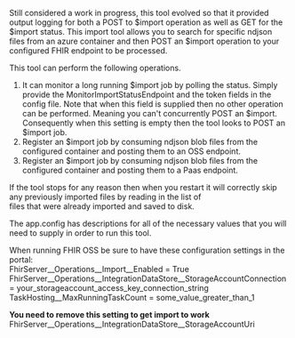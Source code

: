 Still considered a work in progress, this tool evolved so that it provided output logging for both a POST to $import operation as well as GET for the $import status.
This import tool allows you to search for specific ndjson files from an azure container and then POST an $import operation to your configured FHIR endpoint to be processed.

This tool can perform the following operations.
1. It can monitor a long running $import job by polling the status. Simply provide the MonitorImportStatusEndpoint and the token fields in the config file. 
   Note that when this field is supplied then no other operation can be performed. Meaning you can't concurrently POST an $import. 
   Consequently when this setting is empty then the tool looks to POST an $import job.
2. Register an $import job by consuming ndjson blob files from the configured container and posting them to an OSS endpoint.
3. Register an $import job by consuming ndjson blob files from the configured container and posting them to a Paas endpoint.

If the tool stops for any reason then when you restart it will correctly skip any previously imported files by reading in the list of  
files that were already imported and saved to disk.

The app.config has descriptions for all of the necessary values that you will need to supply in order to run this tool.

When running FHIR OSS be sure to have these configuration settings in the portal:  
FhirServer__Operations__Import__Enabled = True
FhirServer__Operations__IntegrationDataStore__StorageAccountConnection = your_storageaccount_access_key_connection_string  
TaskHosting__MaxRunningTaskCount = some_value_greater_than_1

**You need to remove this setting to get import to work**
FhirServer__Operations__IntegrationDataStore__StorageAccountUri
